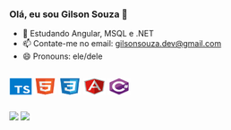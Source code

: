 ### Olá, eu sou Gilson Souza 👋

- 🌱 Estudando Angular, MSQL e .NET
- 📫 Contate-me no email: gilsonsouza.dev@gmail.com
- 😄 Pronouns: ele/dele

<!--
<div>
  <a href="linkedin.com/in/gilsonsouza-dev">
  <img height="180em" src="https//github-readme-stats.vercel.app/api?username=GilsonSouzaDev&show_icons=true&theme=dracula&include_all_commits=true&count_private=true"/>
  <img height="180em" src="https//github-readme-stats.vercel.app/api/top-langs/?username=GilsonSouzaDev&layout=compact&langs_count=16&theme=dracula"/>
</div>
-->

<div style="display: inline_block"><br>
  <img align="center" alt="Gilson-Ts" height="30" width="40" src="https://raw.githubusercontent.com/devicons/devicon/master/icons/typescript/typescript-plain.svg">
  <img align="center" alt="Gilson-HTML" height="30" width="40" src="https://raw.githubusercontent.com/devicons/devicon/master/icons/html5/html5-original.svg">
  <img align="center" alt="Gilson-CSS" height="30" width="40" src="https://raw.githubusercontent.com/devicons/devicon/master/icons/css3/css3-original.svg">
  <img align="center" alt="Gilson-Angular" height="30" width="40" src="https://raw.githubusercontent.com/devicons/devicon/master/icons/angularjs/angularjs-original.svg">
  <img align="center" alt="Gilson-Csharp" height="30" width="40" src="https://raw.githubusercontent.com/devicons/devicon/master/icons/csharp/csharp-original.svg">
</div>
  
  ##
 
<div> 
  <a href = "mailto:gilsonsouza.dev@gmail.com"><img src="https://img.shields.io/badge/-Gmail-%23333?style=for-the-badge&logo=gmail&logoColor=white" target="_blank"></a>
  <a href="https://www.linkedin.com/in/gilsonsouza-dev" target="_blank"><img src="https://img.shields.io/badge/-LinkedIn-%230077B5?style=for-the-badge&logo=linkedin&logoColor=white" target="_blank"></a> 
</div>
